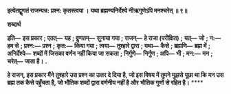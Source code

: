 **इत्येतद्वॢणतं राजन्यन्न: प्रश्न: कृतस्त्वया ।** **यथा ब्रह्मण्यनिर्देश्ये नीऋगुणेऽपि मनश्चरेत् ॥ ९॥** 

**शब्दार्थ** 

**इति—** **इस प्रकार** **; एतत्—** **यह** **; वॢणतम्—** **सुनाया गया** **; राजन्—** **हे राजा (परीक्षित)** **; यत्—** **जो** **; न:—** **हम से** **; प्रश्न:—** **प्रश्न** **;** **कृत:—** **किया गया** **; त्वया—** **तुश्हारे द्वारा** **; यथा—** **कैसे** **; ब्रह्मणि—** **ब्रह्म में** **; अनिर्देश्ये—** **शब्दों में जिसका वर्णन नहीं किया जा** **सकता** **; निर्गुणे—** **निर्गुण** **; अपि—** **भी** **; मन:—** **मन** **; चरेत्—** **जाता है।** **.** 

**हे राजन्, इस प्रकार मैंने तुश्हारे उस प्रश्न का उत्तर दे दिया है, जो इस विषय में तुमने मुझसे** **पूछा था कि मन उस ब्रह्म तक कैसे पहुँचता है, जो भौतिक शब्दों द्वारा वर्णनीय नहीं है और** **भौतिक गुणों से रहित है।** **** 